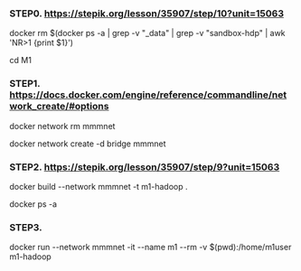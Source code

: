 ### STEP0. https://stepik.org/lesson/35907/step/10?unit=15063

docker rm  $(docker ps -a | grep -v "_data" | grep -v "sandbox-hdp" | awk 'NR>1 {print $1}')

cd M1

### STEP1. https://docs.docker.com/engine/reference/commandline/network_create/#options

docker network rm mmmnet

docker network create -d bridge mmmnet

### STEP2. https://stepik.org/lesson/35907/step/9?unit=15063

docker build --network mmmnet -t m1-hadoop .

docker ps -a

### STEP3.

docker run --network mmmnet -it --name m1 --rm -v $(pwd):/home/m1user m1-hadoop
